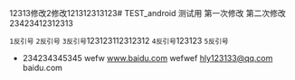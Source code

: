 12313修改2修改121312313123# TEST_android
测试用
第一次修改
第二次修改23423412312313

` 1反引号 `
`` 2反引号 ``
``` 3反引号 ```123123112312312
```` 4反引号 ````123123
````` 5反引号 `````
+ 234234345345
wefw
  www.baidu.com
  wefwef
hly123133@qq.com
baidu.com
